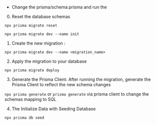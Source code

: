 * Change the prisma/schema.prisma and run the

0. Reset the database schemas

`npx prisma migrate reset`

`npx prisma migrate dev --name init`

1. Create the new migration :

`npx prisma migrate dev --name <migration_name>`

2. Apply the migration to your database 

`npx prisma migrate deploy`

3. Generate the Prisma Client: After running the migration, generate the Prisma Client to reflect the new schema changes

`npx prisma generate` or `prisma generate` via prisma client to change the schemas mapping to SQL

4. The Initialize Data with Seeding Database

`npx prisma db seed`

